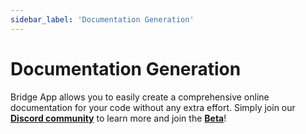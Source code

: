 ```yaml
---
sidebar_label: 'Documentation Generation'
---
```


# Documentation Generation

Bridge App allows you to easily create a comprehensive online documentation for your code without any extra effort. Simply join our **[Discord community](https://discord.gg/yxjrwm7Bfr)** to learn more and join the **[Beta](https://discord.gg/yxjrwm7Bfr)**!
